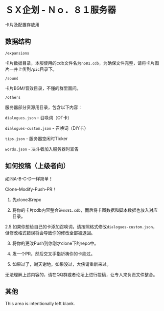 # ＳＸ企划 - Ｎｏ．８１服务器
卡片及配置存放用

## 数据结构 ##
``/expansions``

卡片数据目录，本服使用的cdb文件名为``no81.cdb``，为确保文件完整，请将卡片图片一并上传到``/pic``目录下。

``/sound``

卡片BGM/音效目录，不懂的群里面问。

``/others``

服务器部分资源用目录，包含以下内容：

``dialogues.json`` - 召唤词（OT卡）

``dialogues-custom.json`` - 召唤词（DIY卡）

``tips.json`` - 服务器空闲时Ticker

``words.json`` - 决斗者加入服务器时宣告

## 如何投稿（上级者向） ##
如同A-B-C-D一样简单！

Clone-Modify-Push-PR！

1. 先clone本repo

2. 将你的卡片cdb内容整合进``no81.cdb``，而后将卡图数据和脚本数据也放入对应目录。


2.5.如果你想给自己的卡添加召唤词，请按照格式修改``dialogues-custom.json``，但修改格式错误将会导致你的修改全部被退回。 

3. 将你的更改Push到你刚才clone下的repo中。

4. 发一个PR，然后交叉手指祈祷你的卡能过。

5. 如果过了，谢天谢地。如果没过，大侠请重新来过。

无法理解上述内容的，请在QQ群或者论坛上进行投稿，让专人来负责文件整合。

## 其他 ##
This area is intentionally left blank.